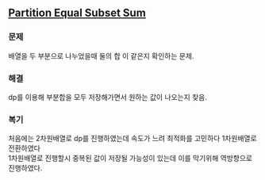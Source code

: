 ## [Partition Equal Subset Sum](https://leetcode.com/problems/partition-equal-subset-sum/description/?envType=problem-list-v2&envId=rab78cw1)

### 문제
배열을 두 부분으로 나누었을때 둘의 합 이 같은지 확인하는 문제.

### 해결
dp를 이용해 부분합을 모두 저장해가면서 원하는 값이 나오는지 찾음.

### 복기
처음에는 2차원배열로 dp를 진행하였는데 속도가 느려 최적화를 고민하다 1차원배열로 전환하였다 <br/>
1차원배열로 진행할시 중복된 값이 저장될 가능성이 있는데 이를 막기위해 역방향으로 진행하였다.
